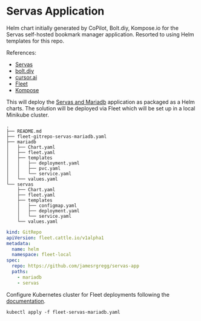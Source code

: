# Servas Application
Helm chart initially generated by CoPilot, Bolt.diy, Kompose.io for the Servas self-hosted bookmark manager application.
Resorted to using Helm templates for this repo.

References: 
- [Servas](https://servas.app/)
- [bolt.diy](https://github.com/stackblitz-labs/bolt.diy)
- [cursor.ai](https://www.cursor.com/)
- [Fleet](https://fleet.rancher.io/quickstart)
- [Kompose](https://kompose.io)

This will deploy the [Servas and Mariadb](https://github.com/kubernetes/examples/tree/master/guestbook/) application as
packaged as a Helm charts.
The solution will be deployed via Fleet which will be set up in a local Minikube cluster.

```
.
├── README.md
├── fleet-gitrepo-servas-mariadb.yaml
├── mariadb
│   ├── Chart.yaml
│   ├── fleet.yaml
│   ├── templates
│   │   ├── deployment.yaml
│   │   ├── pvc.yaml
│   │   └── service.yaml
│   └── values.yaml
└── servas
    ├── Chart.yaml
    ├── fleet.yaml
    ├── templates
    │   ├── configmap.yaml
    │   ├── deployment.yaml
    │   └── service.yaml
    └── values.yaml
```

```yaml
kind: GitRepo
apiVersion: fleet.cattle.io/v1alpha1
metadata:
  name: helm
  namespace: fleet-local
spec:
  repo: https://github.com/jamesrgregg/servas-app
  paths:
    - mariadb
    - servas
```
Configure Kubernetes cluster for Fleet deployments following the [documentation](https://fleet.rancher.io/quickstart).

`kubectl apply -f fleet-servas-mariadb.yaml`